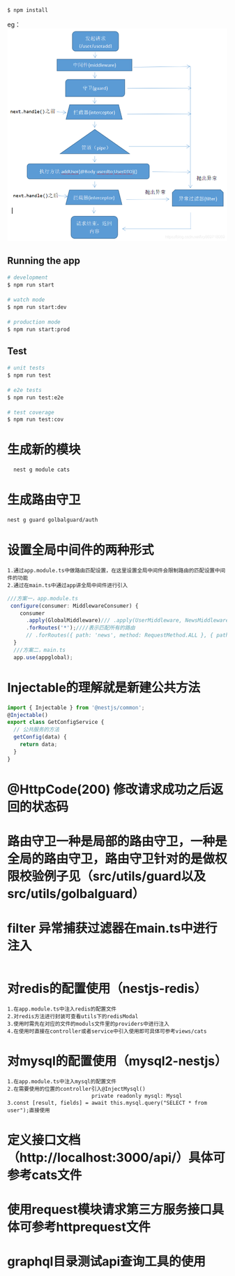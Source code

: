 ```bash
$ npm install
```
eg：![效果](https://raw.githubusercontent.com/boonook/nestjs-mysql-redis/main/src/public/2020011414381332.png)
## Running the app

```bash
# development
$ npm run start

# watch mode
$ npm run start:dev

# production mode
$ npm run start:prod
```

## Test

```bash
# unit tests
$ npm run test

# e2e tests
$ npm run test:e2e

# test coverage
$ npm run test:cov
```

# 生成新的模块
```bash
  nest g module cats
```
# 生成路由守卫
```bash
nest g guard golbalguard/auth
```

# 设置全局中间件的两种形式
```text
1.通过app.module.ts中做路由匹配设置，在这里设置全局中间件会限制路由的匹配设置中间件的功能
2.通过在main.ts中通过app讲全局中间件进行引入
```
```js
///方案一，app.module.ts
 configure(consumer: MiddlewareConsumer) {
    consumer
      .apply(GlobalMiddleware)/// .apply(UserMiddleware, NewsMiddleware, logger)多个中间件
      .forRoutes('*');////表示匹配所有的路由
      // .forRoutes({ path: 'news', method: RequestMethod.ALL }, { path: 'product', method: RequestMethod.ALL }); // 匹配多个路
  }
  ///方案二，main.ts
  app.use(appglobal);
```


# Injectable的理解就是新建公共方法
```js
import { Injectable } from '@nestjs/common';
@Injectable()
export class GetConfigService {
  // 公共服务的方法
  getConfig(data) {
    return data;
  }
}
```
#  @HttpCode(200) 修改请求成功之后返回的状态码

# 路由守卫一种是局部的路由守卫，一种是全局的路由守卫，路由守卫针对的是做权限校验例子见（src/utils/guard以及src/utils/golbalguard）

# filter 异常捕获过滤器在main.ts中进行注入
```text

```

# 对redis的配置使用（nestjs-redis）

```text
1.在app.module.ts中注入redis的配置文件
2.对redis方法进行封装可查看utils下的redisModal
3.使用时需先在对应的文件的moduls文件里的providers中进行注入
4.在使用时直接在controller或者service中引入使用即可具体可参考views/cats
```

# 对mysql的配置使用（mysql2-nestjs）

```text
1.在app.module.ts中注入mysql的配置文件
2.在需要使用的位置的controller引入@InjectMysql()
                           private readonly mysql: Mysql
3.const [result, fields] = await this.mysql.query("SELECT * from user");直接使用                           
```

# 定义接口文档（http://localhost:3000/api/）具体可参考cats文件

# 使用request模块请求第三方服务接口具体可参考httprequest文件

# graphql目录测试api查询工具的使用

